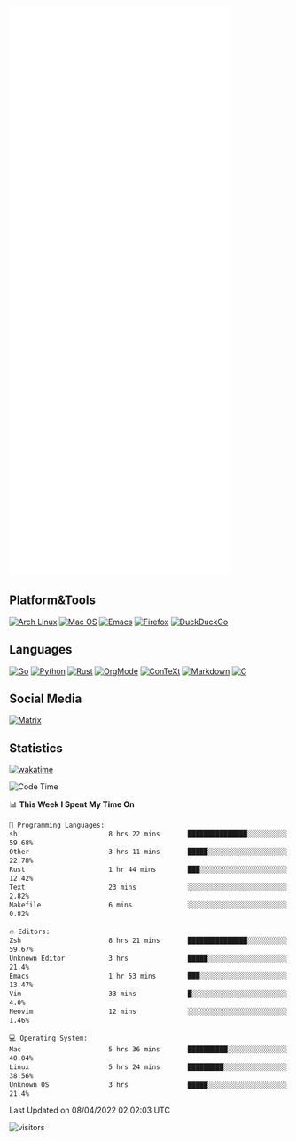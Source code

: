 ![Metrics](https://github.com/SteamedFish/SteamedFish/blob/master/github-metrics.svg)

## Platform&Tools

[![Arch Linux](https://img.shields.io/badge/ArchLinux-1793D1?logo=arch-linux&logoColor=fff&style=flat-square)](https://archlinux.org/)
[![Mac OS](https://img.shields.io/badge/MacOS-000000?style=flat-square&logo=macos&logoColor=F0F0F0)](https://www.apple.com/macos/)
[![Emacs](https://img.shields.io/badge/Emacs-%237F5AB6.svg?&style=flat-square&logo=gnu-emacs&logoColor=white)](https://www.gnu.org/software/emacs/)
[![Firefox](https://img.shields.io/badge/Firefox-FF7139?style=flat-square&logo=Firefox-Browser&logoColor=white)](https://firefox.com/)
[![DuckDuckGo](https://img.shields.io/badge/DuckDuckGo-DE5833?style=flat-square&logo=DuckDuckGo&logoColor=white)](https://duckduckgo.com/)

## Languages

[![Go](https://img.shields.io/badge/Golang-%2300ADD8.svg?style=flat-square&logo=go&logoColor=white)](https://golang.org/)
[![Python](https://img.shields.io/badge/Python-3670A0?style=flat-square&logo=python&logoColor=ffdd54)](https://www.python.org/)
[![Rust](https://img.shields.io/badge/Rust-%23000000.svg?style=flat-square&logo=rust&logoColor=white)](https://www.rust-lang.org/)
[![OrgMode](https://img.shields.io/badge/OrgMode-%23000000.svg?style=flat-square&logo=org&logoColor=white)](https://orgmode.org/)
[![ConTeXt](https://img.shields.io/badge/ConTeXt-%23008080.svg?style=flat-square&logo=latex&logoColor=white)](https://contextgarden.net/)
[![Markdown](https://img.shields.io/badge/MarkDown-%23000000.svg?style=flat-square&logo=markdown&logoColor=white)](https://daringfireball.net/projects/markdown/)
[![C](https://img.shields.io/badge/C-%2300599C.svg?style=flat-square&logo=c&logoColor=white)](https://www.iso.org/standard/74528.html)

## Social Media

[![Matrix](https://img.shields.io/badge/SteamedFish-2CA5E0?style=social&logo=matrix&logoColor=black)](https://matrix.to/#/@i:steamedfish.org)

## Statistics
[![wakatime](https://wakatime.com/badge/user/168280d6-fcf2-4b4f-ad3a-dc4612f35b38.svg)](https://wakatime.com/@168280d6-fcf2-4b4f-ad3a-dc4612f35b38)

<!--START_SECTION:waka-->
![Code Time](http://img.shields.io/badge/Code%20Time-1%2C735%20hrs%2058%20mins-blue)

📊 **This Week I Spent My Time On** 

```text
💬 Programming Languages: 
sh                       8 hrs 22 mins       ███████████████░░░░░░░░░░   59.68% 
Other                    3 hrs 11 mins       █████░░░░░░░░░░░░░░░░░░░░   22.78% 
Rust                     1 hr 44 mins        ███░░░░░░░░░░░░░░░░░░░░░░   12.42% 
Text                     23 mins             ░░░░░░░░░░░░░░░░░░░░░░░░░   2.82% 
Makefile                 6 mins              ░░░░░░░░░░░░░░░░░░░░░░░░░   0.82%

🔥 Editors: 
Zsh                      8 hrs 21 mins       ███████████████░░░░░░░░░░   59.67% 
Unknown Editor           3 hrs               █████░░░░░░░░░░░░░░░░░░░░   21.4% 
Emacs                    1 hr 53 mins        ███░░░░░░░░░░░░░░░░░░░░░░   13.47% 
Vim                      33 mins             █░░░░░░░░░░░░░░░░░░░░░░░░   4.0% 
Neovim                   12 mins             ░░░░░░░░░░░░░░░░░░░░░░░░░   1.46%

💻 Operating System: 
Mac                      5 hrs 36 mins       ██████████░░░░░░░░░░░░░░░   40.04% 
Linux                    5 hrs 24 mins       █████████░░░░░░░░░░░░░░░░   38.56% 
Unknown OS               3 hrs               █████░░░░░░░░░░░░░░░░░░░░   21.4%

```


 Last Updated on 08/04/2022 02:02:03 UTC
<!--END_SECTION:waka-->

![visitors](https://visitor-badge.laobi.icu/badge?page_id=SteamedFish.SteamedFish)
